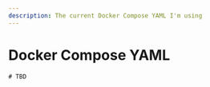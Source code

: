 ```yaml
---
description: The current Docker Compose YAML I'm using
---
```


# Docker Compose YAML

```text
# TBD
```

